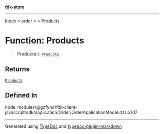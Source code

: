 [**fdk-store**](../../../README.md)
***

[Index](../../../API.md) > [order](../../README.md) > [<internal>](../README.md) > Products

# Function: Products

> **Products**(): [`Products`](../type-aliases/type-alias.Products.md)

## Returns

[`Products`](../type-aliases/type-alias.Products.md)

## Defined In

node\_modules/@gofynd/fdk-client-javascript/sdk/application/Order/OrderApplicationModel.d.ts:2107

***
Generated using [TypeDoc](https://typedoc.org/) and [typedoc-plugin-markdown](https://www.npmjs.com/package/typedoc-plugin-markdown)
